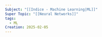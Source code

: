 ```yaml
---
Subject: "[[Indice - Machine Learning|ML]]"
Super Topic: "[[Neural Networks]]"
tags:
  - ML
Creation: 2025-02-05
---
```

